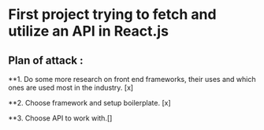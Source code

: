 # First project trying to fetch and utilize an API in React.js

## Plan of attack :

**1. Do some more research on front end frameworks, their uses and which ones are used most in the industry. [x]

**2. Choose framework and setup boilerplate. [x]

**3. Choose API to work with.[]